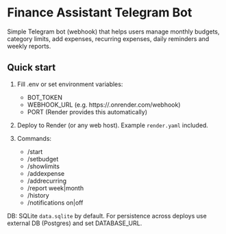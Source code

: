 # Finance Assistant Telegram Bot

Simple Telegram bot (webhook) that helps users manage monthly budgets, category limits, add expenses,
recurring expenses, daily reminders and weekly reports.

## Quick start

1. Fill .env or set environment variables:
   - BOT_TOKEN
   - WEBHOOK_URL (e.g. https://<your-service>.onrender.com/webhook)
   - PORT (Render provides this automatically)

2. Deploy to Render (or any web host). Example `render.yaml` included.

3. Commands:
   - /start
   - /setbudget <amount>
   - /showlimits
   - /addexpense
   - /addrecurring
   - /report week|month
   - /history
   - /notifications on|off

DB: SQLite `data.sqlite` by default. For persistence across deploys use external DB (Postgres) and set DATABASE_URL.

